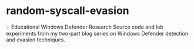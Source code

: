 # random-syscall-evasion
💡 Educational Windows Defender Research Source code and lab experiments from my two-part blog series on Windows Defender detection and evasion techniques.
